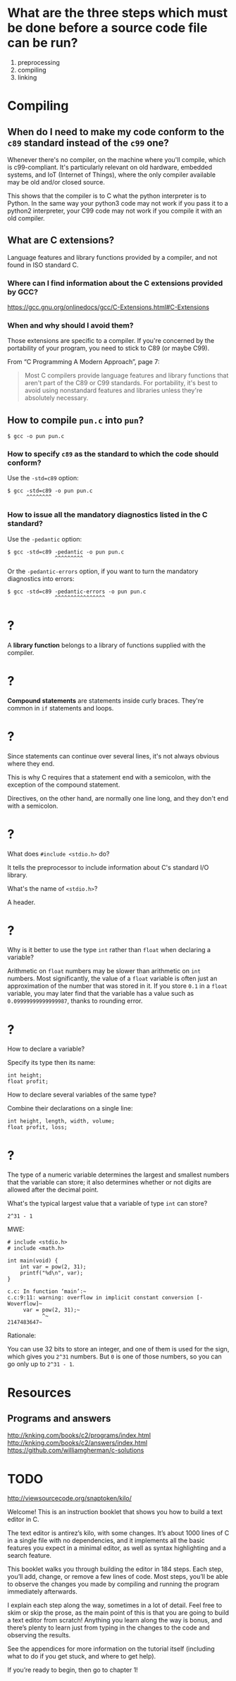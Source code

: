 # What are the three steps which must be done before a source code file can be run?

   1. preprocessing
   2. compiling
   3. linking

##
# Compiling
## When do I need to make my code conform to the `c89` standard instead of the `c99` one?

Whenever there's  no compiler,  on the  machine where  you'll compile,  which is
c99-compliant.
It's particularly relevant on old  hardware, embedded systems, and IoT (Internet
of Things), where the only compiler available may be old and/or closed source.

This shows that the compiler is to C what the python interpreter is to Python.
In the  same way  your python3 code  may not work  if you  pass it to  a python2
interpreter, your C99 code may not work if you compile it with an old compiler.

##
## What are C extensions?

Language features and library functions provided by a compiler, and not found in
ISO standard C.

### Where can I find information about the C extensions provided by GCC?

<https://gcc.gnu.org/onlinedocs/gcc/C-Extensions.html#C-Extensions>

### When and why should I avoid them?

Those extensions are specific to a compiler.
If you're concerned by the portability of your program, you need to stick to C89
(or maybe C99).

From “C Programming A Modern Approach”, page 7:

> Most C  compilers provide  language features and  library functions  that aren't
> part of the C89 or C99 standards.
> For portability,  it's best  to avoid using  nonstandard features  and libraries
> unless they're absolutely necessary.

##
## How to compile `pun.c` into `pun`?

    $ gcc -o pun pun.c

### How to specify `c89` as the standard to which the code should conform?

Use the `-std=c89` option:

    $ gcc -std=c89 -o pun pun.c
          ^^^^^^^^

### How to issue all the mandatory diagnostics listed in the C standard?

Use the `-pedantic` option:

    $ gcc -std=c89 -pedantic -o pun pun.c
                   ^^^^^^^^^

Or the `-pedantic-errors` option, if you  want to turn the mandatory diagnostics
into errors:

    $ gcc -std=c89 -pedantic-errors -o pun pun.c
                   ^^^^^^^^^^^^^^^^

##
# ?

A  **library function**  belongs to  a library  of functions  supplied with  the
compiler.

# ?

**Compound statements** are statements inside curly braces.
They're common in `if` statements and loops.

# ?

Since statements can continue over several  lines, it's not always obvious where
they end.

This is why C requires that a statement end with a semicolon, with the exception
of the compound statement.

Directives, on the  other hand, are normally  one line long, and  they don't end
with a semicolon.

# ?

What does `#include <stdio.h>` do?

It tells the preprocessor to include information about C's standard I/O library.

What's the name of `<stdio.h>`?

A header.

##
# ?

Why is it better to use the type `int` rather than `float` when declaring a variable?

Arithmetic on `float` numbers may be slower than arithmetic on `int` numbers.
Most  significantly,  the  value  of  a   `float`  variable  is  often  just  an
approximation of the number that was stored in it.
If you store `0.1`  in a `float` variable, you may later  find that the variable
has a value such as `0.09999999999999987`, thanks to rounding error.

# ?

How to declare a variable?

Specify its type then its name:

    int height;
    float profit;

How to declare several variables of the same type?

Combine their declarations on a single line:

    int height, length, width, volume;
    float profit, loss;

# ?

The type of a numeric variable  determines the largest and smallest numbers that
the variable  can store; it  also determines whether  or not digits  are allowed
after the decimal point.

What's the typical largest value that a variable of type `int` can store?

    2^31 - 1

MWE:

    # include <stdio.h>
    # include <math.h>

    int main(void) {
        int var = pow(2, 31);
        printf("%d\n", var);
    }

    c.c: In function ‘main’:~
    c.c:9:11: warning: overflow in implicit constant conversion [-Woverflow]~
         var = pow(2, 31);~
               ^~
    2147483647~

Rationale:

You can use 32 bits  to store an integer, and one of them  is used for the sign,
which gives you `2^31` numbers.
But `0` is one of those numbers, so you can go only up to `2^31 - 1`.

##
# Resources
## Programs and answers

<http://knking.com/books/c2/programs/index.html>
<http://knking.com/books/c2/answers/index.html>
<https://github.com/williamgherman/c-solutions>

##
# TODO

<http://viewsourcecode.org/snaptoken/kilo/>

Welcome!
This is an instruction booklet that shows you how to build a text editor in C.

The text editor is antirez’s kilo, with some changes.
It’s  about 1000  lines of  C in  a  single file  with no  dependencies, and  it
implements all  the basic features  you expect in a  minimal editor, as  well as
syntax highlighting and a search feature.

This booklet walks you through building the editor in 184 steps.
Each step, you’ll add, change, or remove a few lines of code.
Most steps,  you’ll be  able to observe  the changes you  made by  compiling and
running the program immediately afterwards.

I explain each step along the way, sometimes in a lot of detail.
Feel free to skim or  skip the prose, as the main point of  this is that you are
going to build a text editor from scratch!
Anything you learn along the way is bonus, and there’s plenty to learn just from
typing in the changes to the code and observing the results.

See the appendices  for more information on the tutorial  itself (including what
to do if you get stuck, and where to get help).

If you’re ready to begin, then go to chapter 1!

